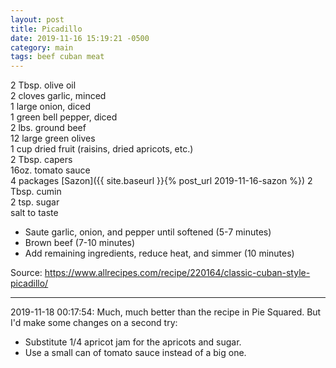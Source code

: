 ```yaml
---
layout: post
title: Picadillo
date: 2019-11-16 15:19:21 -0500
category: main
tags: beef cuban meat
---
```

2 Tbsp. olive oil  
2 cloves garlic, minced  
1 large onion, diced  
1 green bell pepper, diced  
2 lbs. ground beef  
12 large green olives  
1 cup dried fruit (raisins, dried apricots, etc.)  
2 Tbsp. capers  
16oz. tomato sauce  
4 packages [Sazon]({{ site.baseurl }}{% post_url 2019-11-16-sazon %})
2 Tbsp. cumin  
2 tsp. sugar  
salt to taste  

  * Saute garlic, onion, and pepper until softened (5-7 minutes)
  * Brown beef (7-10 minutes)
  * Add remaining ingredients, reduce heat, and simmer (10 minutes)

Source: <a href="https://www.allrecipes.com/recipe/220164/classic-cuban-style-picadillo/">https://www.allrecipes.com/recipe/220164/classic-cuban-style-picadillo/</a>

---

2019-11-18 00:17:54: Much, much better than the recipe in Pie Squared. But I'd make
some changes on a second try:
* Substitute 1/4 apricot jam for the apricots and sugar.
* Use a small can of tomato sauce instead of a big one.
